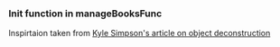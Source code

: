 ### Init function in manageBooksFunc

Inspirtaion taken from [Kyle Simpson's article on object deconstruction](https://davidwalsh.name/javascript-objects-deconstruction)
